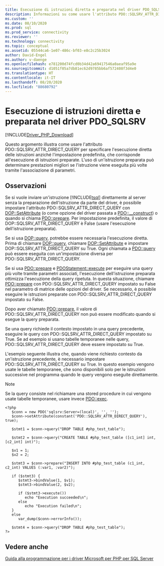 ```yaml
---
title: Esecuzione di istruzioni diretta e preparata nel driver PDO_SQLSRV
description: Informazioni su come usare l'attributo PDO::SQLSRV_ATTR_DIRECT_QUERY per l'esecuzione di istruzioni diretta quando si usa il driver Microsoft PDO_SQLSRV per PHP per SQL Server
ms.custom: ''
ms.date: 08/10/2020
ms.prod: sql
ms.prod_service: connectivity
ms.reviewer: ''
ms.technology: connectivity
ms.topic: conceptual
ms.assetid: 05544ca6-1e07-486c-bf03-e8c2c25b3024
author: David-Engel
ms.author: v-daenge
ms.openlocfilehash: e781200d74fcd0b34d42a69417546a0aeaf95a9e
ms.sourcegitcommit: d1051f05a7db81ec62d9785bb6af572408f3d4e0
ms.translationtype: HT
ms.contentlocale: it-IT
ms.lasthandoff: 08/20/2020
ms.locfileid: "88680792"
---
```

# <a name="direct-statement-execution-and-prepared-statement-execution-in-the-pdo_sqlsrv-driver"></a>Esecuzione di istruzioni diretta e preparata nel driver PDO_SQLSRV
[!INCLUDE[Driver_PHP_Download](../../includes/driver_php_download.md)]

Questo argomento illustra come usare l'attributo PDO::SQLSRV_ATTR_DIRECT_QUERY per specificare l'esecuzione diretta delle istruzioni anziché l'impostazione predefinita, che corrisponde all'esecuzione di istruzioni preparate. L'uso di un'istruzione preparata può determinare prestazioni migliori se l'istruzione viene eseguita più volte tramite l'associazione di parametri.  
  
## <a name="remarks"></a>Osservazioni  
Se si vuole inviare un'istruzione [!INCLUDE[tsql](../../includes/tsql-md.md)] direttamente al server senza la preparazione dell'istruzione da parte del driver, è possibile impostare l'attributo PDO::SQLSRV_ATTR_DIRECT_QUERY con [DOP::SetAttribute](../../connect/php/pdo-setattribute.md) (o come opzione del driver passata a [PDO::__construct](../../connect/php/pdo-construct.md)) o quando si chiama [PDO::prepare](../../connect/php/pdo-prepare.md). Per impostazione predefinita, il valore di DOP::SQLSRV_ATTR_DIRECT_QUERY è False (usare l'esecuzione dell'istruzione preparata).  
  
Se si usa [DOP::query](../../connect/php/pdo-query.md), potrebbe essere necessaria l'esecuzione diretta. Prima di chiamare [DOP::query](../../connect/php/pdo-query.md), chiamare [DOP::SetAttribute](../../connect/php/pdo-setattribute.md) e impostare DOP::SQLSRV_ATTR_DIRECT_QUERY su True.  Ogni chiamata a [PDO::query](../../connect/php/pdo-query.md) può essere eseguita con un'impostazione diversa per PDO::SQLSRV_ATTR_DIRECT_QUERY.  
  
Se si usa [PDO::prepare](../../connect/php/pdo-prepare.md) e [PDOStatement::execute](../../connect/php/pdostatement-execute.md) per eseguire una query più volte tramite parametri associati, l'esecuzione dell'istruzione preparata ottimizza l'esecuzione della query ripetuta.  In questa situazione, chiamare [PDO::prepare](../../connect/php/pdo-prepare.md) con PDO::SQLSRV_ATTR_DIRECT_QUERY impostato su False nel parametro di matrice delle opzioni del driver. Se necessario, è possibile eseguire le istruzioni preparate con PDO::SQLSRV_ATTR_DIRECT_QUERY impostato su False.  
  
Dopo aver chiamato [PDO::prepare](../../connect/php/pdo-prepare.md), il valore di PDO::SQLSRV_ATTR_DIRECT_QUERY non può essere modificato quando si esegue la query preparata.  
  
Se una query richiede il contesto impostato in una query precedente, eseguire le query con PDO::SQLSRV_ATTR_DIRECT_QUERY impostato su True. Se ad esempio si usano tabelle temporanee nelle query, PDO::SQLSRV_ATTR_DIRECT_QUERY deve essere impostato su True.  
  
L'esempio seguente illustra che, quando viene richiesto contesto da un'istruzione precedente, è necessario impostare PDO::SQLSRV_ATTR_DIRECT_QUERY su True. In questo esempio vengono usate le tabelle temporanee, che sono disponibili solo per le istruzioni successive nel programma quando le query vengono eseguite direttamente.  
  
> [!NOTE]
> Se la query consiste nel richiamare una stored procedure in cui vengono usate tabelle temporanee, usare invece [PDO::exec](../../connect/php/pdo-exec.md).

```  
<?php  
   $conn = new PDO('sqlsrv:Server=(local)', '', '');  
   $conn->setAttribute(constant('PDO::SQLSRV_ATTR_DIRECT_QUERY'), true);  
  
   $stmt1 = $conn->query("DROP TABLE #php_test_table");  
  
   $stmt2 = $conn->query("CREATE TABLE #php_test_table ([c1_int] int, [c2_int] int)");  
  
   $v1 = 1;  
   $v2 = 2;  
  
   $stmt3 = $conn->prepare("INSERT INTO #php_test_table (c1_int, c2_int) VALUES (:var1, :var2)");  
  
   if ($stmt3) {  
      $stmt3->bindValue(1, $v1);  
      $stmt3->bindValue(2, $v2);  
  
      if ($stmt3->execute())  
         echo "Execution succeeded\n";       
      else  
         echo "Execution failed\n";  
   }  
   else  
      var_dump($conn->errorInfo());  
  
   $stmt4 = $conn->query("DROP TABLE #php_test_table");  
?>  
```  
  
## <a name="see-also"></a>Vedere anche  
[Guida alla programmazione per i driver Microsoft per PHP per SQL Server](../../connect/php/programming-guide-for-php-sql-driver.md)
  

